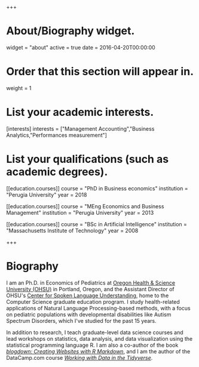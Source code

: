 +++
# About/Biography widget.
widget = "about"
active = true
date = 2016-04-20T00:00:00

# Order that this section will appear in.
weight = 1

# List your academic interests.
[interests]
  interests = ["Management Accounting","Business Analytics,"Performances measurement"]

# List your qualifications (such as academic degrees).
[[education.courses]]
  course = "PhD in Business economics"
  institution = "Perugia University"
  year = 2018

[[education.courses]]
  course = "MEng Economics and Business Management"
  institution = "Perugia University"
  year = 2013

[[education.courses]]
  course = "BSc in Artificial Intelligence"
  institution = "Massachusetts Institute of Technology"
  year = 2008
 
+++

# Biography

I am an Ph.D. in Economics of Pediatrics at <a href = "https://www.ohsu.edu">Oregon Health & Science University (OHSU)</a> in Portland, Oregon, and the Assistant Director of OHSU's <a href = "https://www.ohsu.edu/xd/research/centers-institutes/center-for-spoken-language-understanding/" target = "_blank">Center for Spoken Language Understanding</a>, home to the Computer Science graduate education program. I study health-related applications of Natural Language Processing-based methods, with a focus on pediatric populations with developmental disabilities like Autism Spectrum Disorders, which I've studied for the past 15 years.

In addition to research, I teach graduate-level data science courses and lead workshops on statistics, data analysis, and data visualization using the statistical programming language R. I am also a co-author of the book [*blogdown: Creating Websites with R Markdown*](https://bookdown.org/yihui/blogdown/), and I am the author of the DataCamp.com course [*Working with Data in the Tidyverse*](https://www.datacamp.com/courses/working-with-data-in-the-tidyverse). 

